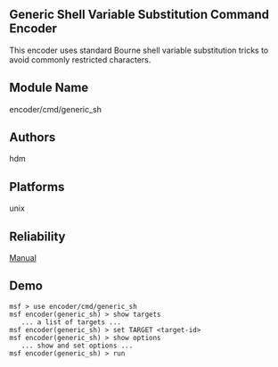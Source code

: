 ## Generic Shell Variable Substitution Command Encoder

This encoder uses standard Bourne shell variable 
substitution tricks to avoid commonly restricted characters.


## Module Name
encoder/cmd/generic_sh

## Authors
hdm





## Platforms
unix

## Reliability
[Manual](https://github.com/rapid7/metasploit-framework/wiki/Exploit-Ranking)

## Demo

```
msf > use encoder/cmd/generic_sh
msf encoder(generic_sh) > show targets
   ... a list of targets ...
msf encoder(generic_sh) > set TARGET <target-id>
msf encoder(generic_sh) > show options
   ... show and set options ...
msf encoder(generic_sh) > run
```
    
    